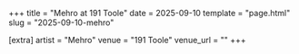 +++
title = "Mehro at 191 Toole"
date = 2025-09-10
template = "page.html"
slug = "2025-09-10-mehro"

[extra]
artist = "Mehro"
venue = "191 Toole"
venue_url = ""
+++
